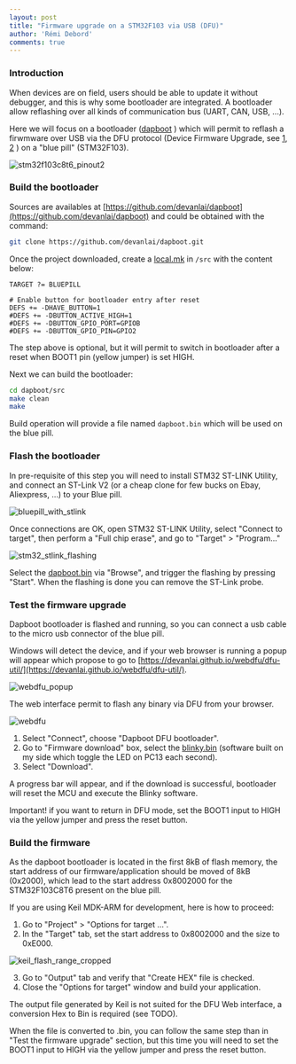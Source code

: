 ```yaml
---
layout: post
title: "Firmware upgrade on a STM32F103 via USB (DFU)"
author: 'Rémi Debord'
comments: true
---
```

### Introduction
When devices are on field, users should be able to update it without debugger, and this is why some bootloader are integrated. A bootloader allow reflashing over all kinds of communication bus (UART, CAN, USB, ...).

Here we will focus on a bootloader ([dapboot](https://github.com/devanlai/dapboot) ) which will permit to reflash a firwmware over USB via the DFU protocol (Device Firmware Upgrade, see [1](https://www.usb.org/sites/default/files/DFU_1.1.pdf"), [2](http://dfu-util.sourceforge.net/) ) on a "blue pill" (STM32F103).

![stm32f103c8t6_pinout2](../../../uploads/stm32f103c8t6_pinout2.png)

### Build the bootloader
Sources are availables at [https://github.com/devanlai/dapboot](https://github.com/devanlai/dapboot) and could be obtained with the command:
```bash
git clone https://github.com/devanlai/dapboot.git
```
Once the project downloaded, create a [local.mk](http://remidebord.fr/blog/uploads/local.mk) in `/src` with the content below:
```
TARGET ?= BLUEPILL

# Enable button for bootloader entry after reset
DEFS += -DHAVE_BUTTON=1
#DEFS += -DBUTTON_ACTIVE_HIGH=1
#DEFS += -DBUTTON_GPIO_PORT=GPIOB
#DEFS += -DBUTTON_GPIO_PIN=GPIO2
```      
The step above is optional, but it will permit to switch in bootloader after a reset when BOOT1 pin (yellow jumper) is set HIGH.

Next we can build the bootloader:
```bash
cd dapboot/src
make clean
make
```
Build operation will provide a file named `dapboot.bin` which will be used on the blue pill.
### Flash the bootloader
In pre-requisite of this step you will need to install STM32 ST-LINK Utility, and connect an ST-Link V2 (or a cheap clone for few bucks on Ebay, Aliexpress, ...) to your Blue pill.

![bluepill_with_stlink](../../../uploads/bluepill_with_stlink.jpg)

Once connections are OK, open STM32 ST-LINK Utility, select "Connect to target", then perform a "Full chip erase", and go to "Target" > "Program..."

![stm32_stlink_flashing](../../../uploads/stm32_stlink_flashing.jpg)

Select the [dapboot.bin](http://remidebord.fr/blog/uploads/dapboot.bin) via "Browse", and trigger the flashing by pressing "Start".
When the flashing is done you can remove the ST-Link probe.

### Test the firmware upgrade
Dapboot bootloader is flashed and running, so you can connect a usb cable to the micro usb connector of the blue pill.

Windows will detect the device, and if your web browser is running a popup will appear which propose to go to [https://devanlai.github.io/webdfu/dfu-util/](https://devanlai.github.io/webdfu/dfu-util/).

![webdfu_popup](../../../uploads/webdfu_popup.jpg)

The web interface permit to flash any binary via DFU from your browser.

![webdfu](../../../uploads/webdfu.jpg)

1. Select "Connect", choose "Dapboot DFU bootloader".
2. Go to "Firmware download" box, select the [blinky.bin](http://remidebord.fr/blog/uploads/blinky.bin)  (software built on my side which toggle the LED on PC13 each second).
3. Select "Download".

A progress bar will appear, and if the download is successful, bootloader will reset the MCU and execute the Blinky software.

Important! if you want to return in DFU mode, set the BOOT1 input to HIGH via the yellow jumper and press the reset button.

### Build the firmware
As the dapboot bootloader is located in the first 8kB of flash memory, the start address of our firmware/application should be moved of 8kB (0x2000), which lead to the start address 0x8002000 for the STM32F103C8T6 present on the blue pill.

If you are using Keil MDK-ARM for development, here is how to proceed:
1. Go to "Project" > "Options for target ...".
2. In the "Target" tab, set the start address to 0x8002000 and the size to 0xE000.

![keil_flash_range_cropped](../../../uploads/keil_flash_range_cropped.jpg)

3. Go to "Output" tab and verify that "Create HEX" file is checked.
4. Close the "Options for target" window and build your application.

The output file generated by Keil is not suited for the DFU Web interface, a conversion Hex to Bin is required (see TODO).

When the file is converted to .bin, you can follow the same step than in "Test the firmware upgrade" section, but this time you will need to set the BOOT1 input to HIGH via the yellow jumper and press the reset button.
